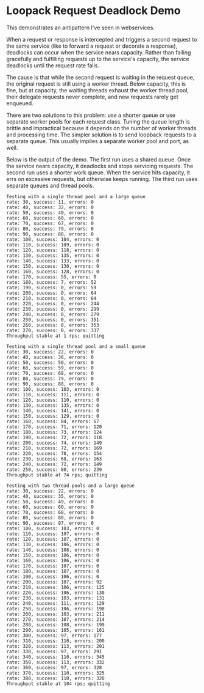 # Loopack Request Deadlock Demo

This demonstrates an antipattern I've seen in webservices.

When a request or response is intercepted and triggers a second request to the
same service (like to forward a request or decorate a response), deadlocks can
occur when the service nears capacity. Rather than failing gracefully and
fulfilling requests up to the service's capacity, the service deadlocks until
the request rate falls.

The cause is that while the second request is waiting in the request queue,
the original request is still using a worker thread. Below capacity, this is
fine, but at capacity, the waiting threads exhaust the worker thread pool,
their delegate requests never complete, and new requests rarely get enqueued.

There are two solutions to this problem: use a shorter queue or use separate
worker pools for each request class. Tuning the queue length is brittle and
impractical because it depends on the number of worker threads and
processing time. The simpler solution is to send loopback requests to a
separate queue. This usually implies a separate worker pool and port, as well.

Below is the output of the demo. The first run uses a shared queue. Once the
service nears capacity, it deadlocks and stops servicing requests. The second
run uses a shorter work queue. When the service hits capacity, it errs on
excessive requests, but otherwise keeps running. The third run uses separate
queues and thread pools.

```
Testing with a single thread pool and a large queue
rate: 30, success: 11, errors: 0
rate: 40, success: 32, errors: 0
rate: 50, success: 49, errors: 0
rate: 60, success: 60, errors: 0
rate: 70, success: 67, errors: 0
rate: 80, success: 79, errors: 0
rate: 90, success: 88, errors: 0
rate: 100, success: 104, errors: 0
rate: 110, success: 109, errors: 0
rate: 120, success: 118, errors: 0
rate: 130, success: 135, errors: 0
rate: 140, success: 133, errors: 0
rate: 150, success: 130, errors: 0
rate: 160, success: 128, errors: 0
rate: 170, success: 55, errors: 0
rate: 180, success: 7, errors: 52
rate: 190, success: 0, errors: 59
rate: 200, success: 0, errors: 64
rate: 210, success: 0, errors: 64
rate: 220, success: 0, errors: 244
rate: 230, success: 0, errors: 299
rate: 240, success: 0, errors: 279
rate: 250, success: 0, errors: 351
rate: 260, success: 0, errors: 353
rate: 270, success: 0, errors: 337
Throughput stable at 1 rps; quitting

Testing with a single thread pool and a small queue
rate: 30, success: 22, errors: 0
rate: 40, success: 38, errors: 0
rate: 50, success: 50, errors: 0
rate: 60, success: 59, errors: 0
rate: 70, success: 68, errors: 0
rate: 80, success: 79, errors: 0
rate: 90, success: 88, errors: 0
rate: 100, success: 103, errors: 0
rate: 110, success: 111, errors: 0
rate: 120, success: 110, errors: 0
rate: 130, success: 135, errors: 0
rate: 140, success: 141, errors: 0
rate: 150, success: 129, errors: 0
rate: 160, success: 84, errors: 67
rate: 170, success: 71, errors: 120
rate: 180, success: 73, errors: 124
rate: 190, success: 72, errors: 118
rate: 200, success: 74, errors: 149
rate: 210, success: 72, errors: 169
rate: 220, success: 78, errors: 154
rate: 230, success: 68, errors: 163
rate: 240, success: 72, errors: 149
rate: 250, success: 80, errors: 239
Throughput stable at 74 rps; quitting

Testing with two thread pools and a large queue
rate: 30, success: 22, errors: 0
rate: 40, success: 35, errors: 0
rate: 50, success: 49, errors: 0
rate: 60, success: 60, errors: 0
rate: 70, success: 68, errors: 0
rate: 80, success: 80, errors: 0
rate: 90, success: 87, errors: 0
rate: 100, success: 103, errors: 0
rate: 110, success: 107, errors: 0
rate: 120, success: 107, errors: 0
rate: 130, success: 106, errors: 0
rate: 140, success: 108, errors: 0
rate: 150, success: 106, errors: 0
rate: 160, success: 106, errors: 0
rate: 170, success: 107, errors: 0
rate: 180, success: 107, errors: 0
rate: 190, success: 106, errors: 0
rate: 200, success: 107, errors: 92
rate: 210, success: 106, errors: 125
rate: 220, success: 106, errors: 130
rate: 230, success: 103, errors: 131
rate: 240, success: 111, errors: 129
rate: 250, success: 106, errors: 198
rate: 260, success: 103, errors: 211
rate: 270, success: 107, errors: 214
rate: 280, success: 108, errors: 199
rate: 290, success: 105, errors: 161
rate: 300, success: 97, errors: 177
rate: 310, success: 110, errors: 200
rate: 320, success: 113, errors: 201
rate: 330, success: 97, errors: 291
rate: 340, success: 110, errors: 345
rate: 350, success: 113, errors: 332
rate: 360, success: 97, errors: 328
rate: 370, success: 110, errors: 325
rate: 380, success: 110, errors: 320
Throughput stable at 104 rps; quitting
```
